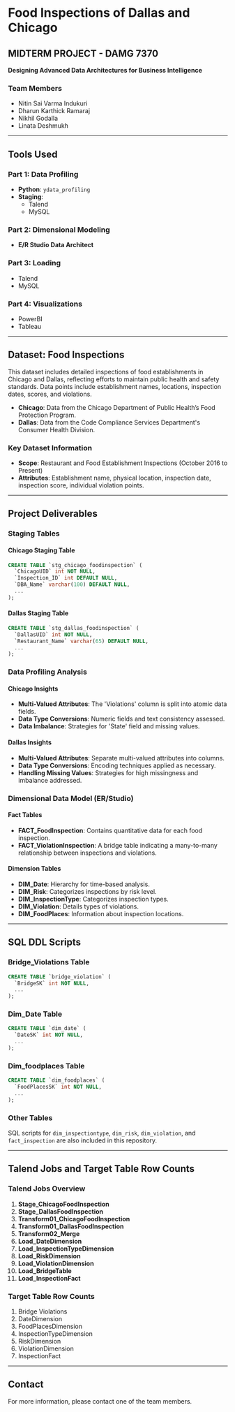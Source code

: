 
# Food Inspections of Dallas and Chicago

## MIDTERM PROJECT - DAMG 7370
**Designing Advanced Data Architectures for Business Intelligence**

### Team Members
- Nitin Sai Varma Indukuri
- Dharun Karthick Ramaraj
- Nikhil Godalla
- Linata Deshmukh

---

## Tools Used

### Part 1: Data Profiling
- **Python**: `ydata_profiling`
- **Staging**:
  - Talend
  - MySQL

### Part 2: Dimensional Modeling
- **E/R Studio Data Architect**

### Part 3: Loading
- Talend
- MySQL

### Part 4: Visualizations
- PowerBI
- Tableau

---

## Dataset: Food Inspections
This dataset includes detailed inspections of food establishments in Chicago and Dallas, reflecting efforts to maintain public health and safety standards. Data points include establishment names, locations, inspection dates, scores, and violations.

- **Chicago**: Data from the Chicago Department of Public Health’s Food Protection Program.
- **Dallas**: Data from the Code Compliance Services Department's Consumer Health Division.

### Key Dataset Information
- **Scope**: Restaurant and Food Establishment Inspections (October 2016 to Present)
- **Attributes**: Establishment name, physical location, inspection date, inspection score, individual violation points.

---

## Project Deliverables

### Staging Tables

#### Chicago Staging Table
```sql
CREATE TABLE `stg_chicago_foodinspection` (
  `ChicagoUID` int NOT NULL,
  `Inspection_ID` int DEFAULT NULL,
  `DBA_Name` varchar(100) DEFAULT NULL,
  ...
);
```

#### Dallas Staging Table
```sql
CREATE TABLE `stg_dallas_foodinspection` (
  `DallasUID` int NOT NULL,
  `Restaurant_Name` varchar(65) DEFAULT NULL,
  ...
);
```

### Data Profiling Analysis

#### Chicago Insights
- **Multi-Valued Attributes**: The 'Violations' column is split into atomic data fields.
- **Data Type Conversions**: Numeric fields and text consistency assessed.
- **Data Imbalance**: Strategies for 'State' field and missing values.

#### Dallas Insights
- **Multi-Valued Attributes**: Separate multi-valued attributes into columns.
- **Data Type Conversions**: Encoding techniques applied as necessary.
- **Handling Missing Values**: Strategies for high missingness and imbalance addressed.

### Dimensional Data Model (ER/Studio)

#### Fact Tables
- **FACT_FoodInspection**: Contains quantitative data for each food inspection.
- **FACT_ViolationInspection**: A bridge table indicating a many-to-many relationship between inspections and violations.

#### Dimension Tables
- **DIM_Date**: Hierarchy for time-based analysis.
- **DIM_Risk**: Categorizes inspections by risk level.
- **DIM_InspectionType**: Categorizes inspection types.
- **DIM_Violation**: Details types of violations.
- **DIM_FoodPlaces**: Information about inspection locations.

---

## SQL DDL Scripts

### Bridge_Violations Table
```sql
CREATE TABLE `bridge_violation` (
  `BridgeSK` int NOT NULL,
  ...
);
```

### Dim_Date Table
```sql
CREATE TABLE `dim_date` (
  `DateSK` int NOT NULL,
  ...
);
```

### Dim_foodplaces Table
```sql
CREATE TABLE `dim_foodplaces` (
  `FoodPlacesSK` int NOT NULL,
  ...
);
```

### Other Tables
SQL scripts for `dim_inspectiontype`, `dim_risk`, `dim_violation`, and `fact_inspection` are also included in this repository.

---

## Talend Jobs and Target Table Row Counts

### Talend Jobs Overview
1. **Stage_ChicagoFoodInspection**
2. **Stage_DallasFoodInspection**
3. **Transform01_ChicagoFoodInspection**
4. **Transform01_DallasFoodInspection**
5. **Transform02_Merge**
6. **Load_DateDimension**
7. **Load_InspectionTypeDimension**
8. **Load_RiskDimension**
9. **Load_ViolationDimension**
10. **Load_BridgeTable**
11. **Load_InspectionFact**

### Target Table Row Counts
1. Bridge Violations
2. DateDimension
3. FoodPlacesDimension
4. InspectionTypeDimension
5. RiskDimension
6. ViolationDimension
7. InspectionFact

---

## Contact
For more information, please contact one of the team members.

